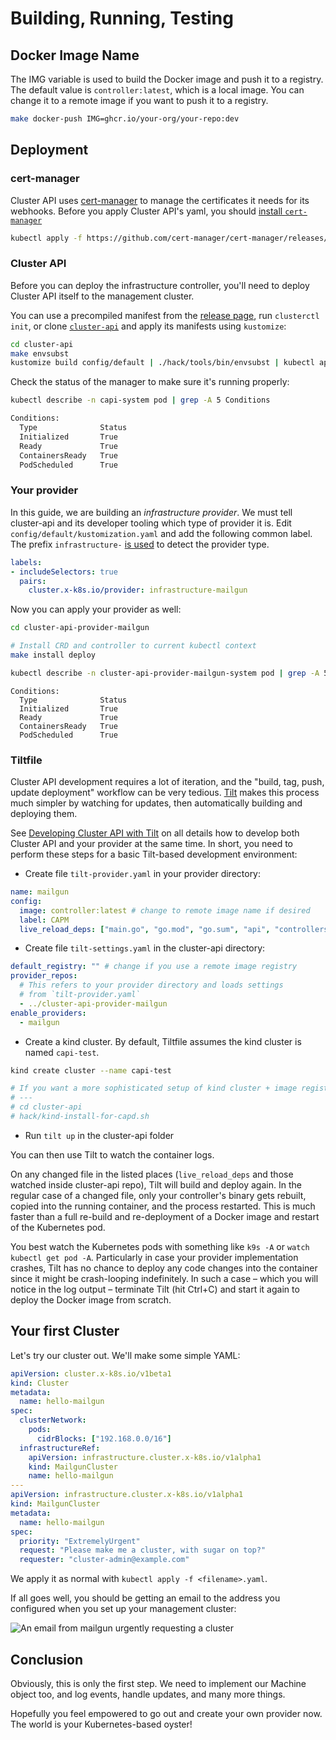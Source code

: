 # Building, Running, Testing

## Docker Image Name

The IMG variable is used to build the Docker image and push it to a registry. The default value is `controller:latest`, which is a local image. You can change it to a remote image if you want to push it to a registry.

```bash
make docker-push IMG=ghcr.io/your-org/your-repo:dev
```

## Deployment

### cert-manager

Cluster API uses [cert-manager] to manage the certificates it needs for its webhooks.
Before you apply Cluster API's yaml, you should [install `cert-manager`][cm-install]

[cert-manager]: https://github.com/cert-manager/cert-manager
[cm-install]: https://cert-manager.io/docs/installation/

```bash
kubectl apply -f https://github.com/cert-manager/cert-manager/releases/download/<version>/cert-manager.yaml
```

### Cluster API

Before you can deploy the infrastructure controller, you'll need to deploy Cluster API itself to the management cluster.

You can use a precompiled manifest from the [release page][releases], run `clusterctl init`, or clone [`cluster-api`][capi] and apply its manifests using `kustomize`:

```bash
cd cluster-api
make envsubst
kustomize build config/default | ./hack/tools/bin/envsubst | kubectl apply -f -
```

Check the status of the manager to make sure it's running properly:

```bash
kubectl describe -n capi-system pod | grep -A 5 Conditions
```
```bash
Conditions:
  Type              Status
  Initialized       True
  Ready             True
  ContainersReady   True
  PodScheduled      True
```

[capi]: https://github.com/kubernetes-sigs/cluster-api
[releases]: https://github.com/kubernetes-sigs/cluster-api/releases

### Your provider

In this guide, we are building an _infrastructure provider_. We must tell cluster-api and its developer tooling which type of provider it is. Edit `config/default/kustomization.yaml` and add the following common label. The prefix `infrastructure-` [is used][label_prefix] to detect the provider type.

```yaml
labels:
- includeSelectors: true
  pairs:
    cluster.x-k8s.io/provider: infrastructure-mailgun
```

Now you can apply your provider as well:

```bash
cd cluster-api-provider-mailgun

# Install CRD and controller to current kubectl context
make install deploy

kubectl describe -n cluster-api-provider-mailgun-system pod | grep -A 5 Conditions
```

```text
Conditions:
  Type              Status
  Initialized       True
  Ready             True
  ContainersReady   True
  PodScheduled      True
```

[label_prefix]: https://github.com/kubernetes-sigs/cluster-api/search?q=%22infrastructure-%22

### Tiltfile
Cluster API development requires a lot of iteration, and the "build, tag, push, update deployment" workflow can be very tedious.
[Tilt](https://tilt.dev) makes this process much simpler by watching for updates, then automatically building and deploying them.

See [Developing Cluster API with Tilt](../../core/tilt.md) on all details how to develop both Cluster API and your provider at the same time. In short, you need to perform these steps for a basic Tilt-based development environment:

- Create file `tilt-provider.yaml` in your provider directory:

```yaml
name: mailgun
config:
  image: controller:latest # change to remote image name if desired
  label: CAPM
  live_reload_deps: ["main.go", "go.mod", "go.sum", "api", "controllers", "pkg"]
```

- Create file `tilt-settings.yaml` in the cluster-api directory:

```yaml
default_registry: "" # change if you use a remote image registry
provider_repos:
  # This refers to your provider directory and loads settings
  # from `tilt-provider.yaml`
  - ../cluster-api-provider-mailgun
enable_providers:
  - mailgun
```

- Create a kind cluster. By default, Tiltfile assumes the kind cluster is named `capi-test`.

```bash
kind create cluster --name capi-test

# If you want a more sophisticated setup of kind cluster + image registry, try:
# ---
# cd cluster-api
# hack/kind-install-for-capd.sh
```

- Run `tilt up` in the cluster-api folder

You can then use Tilt to watch the container logs.

On any changed file in the listed places (`live_reload_deps` and those watched inside cluster-api repo), Tilt will build and deploy again. In the regular case of a changed file, only your controller's binary gets rebuilt, copied into the running container, and the process restarted. This is much faster than a full re-build and re-deployment of a Docker image and restart of the Kubernetes pod.

You best watch the Kubernetes pods with something like `k9s -A` or `watch kubectl get pod -A`. Particularly in case your provider implementation crashes, Tilt has no chance to deploy any code changes into the container since it might be crash-looping indefinitely. In such a case – which you will notice in the log output – terminate Tilt (hit Ctrl+C) and start it again to deploy the Docker image from scratch.

## Your first Cluster

Let's try our cluster out. We'll make some simple YAML:

```yaml
apiVersion: cluster.x-k8s.io/v1beta1
kind: Cluster
metadata:
  name: hello-mailgun
spec:
  clusterNetwork:
    pods:
      cidrBlocks: ["192.168.0.0/16"]
  infrastructureRef:
    apiVersion: infrastructure.cluster.x-k8s.io/v1alpha1
    kind: MailgunCluster
    name: hello-mailgun
---
apiVersion: infrastructure.cluster.x-k8s.io/v1alpha1
kind: MailgunCluster
metadata:
  name: hello-mailgun
spec:
  priority: "ExtremelyUrgent"
  request: "Please make me a cluster, with sugar on top?"
  requester: "cluster-admin@example.com"
```

We apply it as normal with `kubectl apply -f <filename>.yaml`.

If all goes well, you should be getting an email to the address you configured when you set up your management cluster:

![An email from mailgun urgently requesting a cluster](cluster-email.png)

## Conclusion

Obviously, this is only the first step.
We need to implement our Machine object too, and log events, handle updates, and many more things.

Hopefully you feel empowered to go out and create your own provider now.
The world is your Kubernetes-based oyster!
